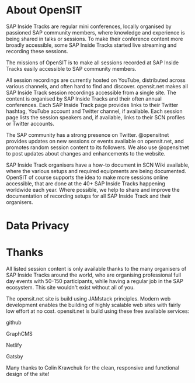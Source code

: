 # About OpenSIT

SAP Inside Tracks are regular mini conferences, locally organised by passioned SAP community members, where knowledge and experience is being shared in talks or sessions. To make their conference content more broadly accessible, some SAP Inside Tracks started live streaming and recording these sessions. 

The missions of OpenSIT is to make all sessions recorded at SAP Inside Tracks easily accessible to SAP community members.

All session recordings are currently hosted on YouTube, distributed across various channels, and often hard to find and discover. opensit.net makes all SAP Inside Track session recordings accessible from a single site. The content is organised by SAP Inside Tracks and their often annual conferences. Each SAP Inside Track page provides links to their Twitter hashtag, YouTube account and Twitter channel, if available. Each session page lists the session speakers and, if available, links to their SCN profiles or Twitter accounts.

The SAP community has a strong presence on Twitter. @opensitnet provides updates on new sessions or events available on opensit.net, and promotes random session content to its followers. We also use @opensitnet to post updates about changes and enhancements to the website.

SAP Inside Track organisers have a how-to document in SCN Wiki available, where the various setups and required equipments are being documented. OpenSIT of course supports the idea to make more sessions online accessible, that are done at the 40+ SAP Inside Tracks happening worldwide each year. Where possible, we help to share and improve the documentation of recording setups for all SAP Inside Track and their organisers.

# Data Privacy

# Thanks

All listed session content is only available thanks to the many organisers of SAP Inside Tracks around the world, who are organising professional full day events with 50-150 participants, while having a regular job in the SAP ecosystem. This site wouldn't exist without all of you. 

The opensit.net site is build using JAMstack principles. Modern web development enables the building of highly scalable web sites with fairly low effort at no cost. opensit.net is build using these free available services:

github

GraphCMS

Netlify

Gatsby

Many thanks to Colin Krawchuk for the clean, responsive and functional design of the site!